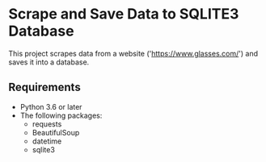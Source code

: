 # Scrape and Save Data to SQLITE3 Database

This project scrapes data from a website ('https://www.glasses.com/') and saves it into a database.

## Requirements

* Python 3.6 or later
* The following packages:
    * requests
    * BeautifulSoup
    * datetime
    * sqlite3

